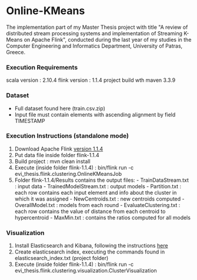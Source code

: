 # Online-KMeans
The implementation part of my Master Thesis project with title "A review of distributed stream processing systems and implementation of Streaming K-Means on Apache Flink", conducted during the last year of my studies in the Computer Engineering and Informatics Department, University of Patras, Greece.

### Execution Requirements
  scala version : 2.10.4
  flink version : 1.1.4
  project build wth maven 3.3.9

### Dataset
  - Full dataset found here (train.csv.zip)
  - Input file must contain elements with ascending alignment by field TIMESTAMP

### Execution Instructions (standalone mode)
  1. Download Apache Flink [version 1.1.4](http://flink.apache.org/downloads.html)
  2. Put data file inside folder flink-1.1.4
  3. Build project : mvn clean install
  4. Execute (inside folder flink-1.1.4) :
  bin/flink run -c evi_thesis.flink.clustering.OnlineKMeansJob <path to file flink-online-kmeans-1.1.4- fat.jar>
  5. Folder flink-1.1.4/Results contains the output files:
    - TrainDataStream.txt : input data
    - TrainedModelStream.txt : output models
    - Partition.txt : each row contains each input element and info about the cluster in which it was
    assigned
    - NewCentroids.txt : new centroids computed
    - OverallModel.txt : models from each round
    - EvaluateClustering.txt : each row contains the value of distance from each centroid to
    hypercentroid
    - MaxMin.txt : contains the ratios computed for all models

### Visualization
  1. Install Elasticsearch and Kibana, following the instructions [here](http://training.data-artisans.com/elastic.html)
  2. Create elasticsearch index, executing the commands found in elasticsearch_index.txt (project
  folder)
  3. Execute (inside folder flink-1.1.4) :
  bin/flink run -c evi_thesis.flink.clustering.visualization.ClusterVisualization <path to file flink-online- kmeans-1.1.4-fat.jar>
